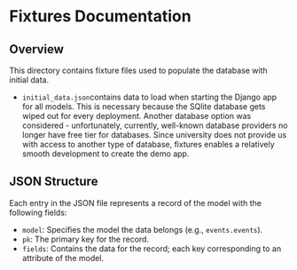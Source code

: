 # Fixtures Documentation

## Overview

This directory contains fixture files used to populate the database with initial data.

- `initial_data.json`contains data to load when starting the Django app for all models. This is necessary because the SQlite database gets wiped out for every deployment. Another database option was considered - unfortunately, currently, well-known database providers no longer have free tier for databases. Since university does not provide us with access to another type of database, fixtures enables a relatively smooth development to create the demo app.

## JSON Structure

Each entry in the JSON file represents a record of the model with the following fields:

- `model`: Specifies the model the data belongs (e.g., `events.events`).
- `pk`: The primary key for the record.
- `fields`: Contains the data for the record; each key corresponding to an attribute of the model.
